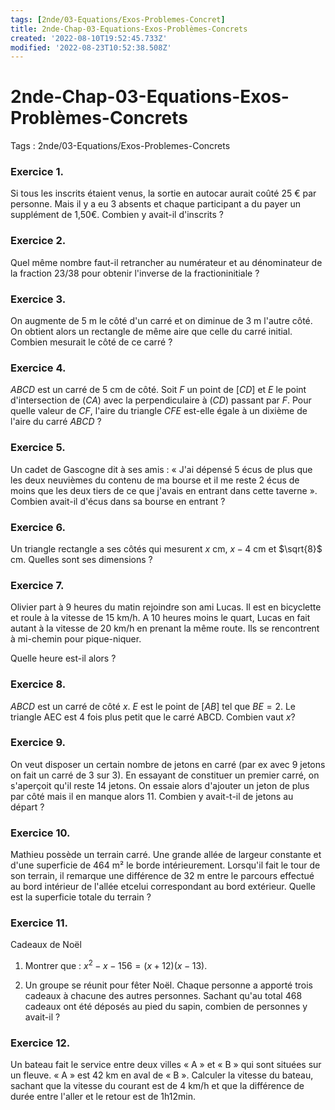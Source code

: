 ```yaml
---
tags: [2nde/03-Equations/Exos-Problemes-Concret]
title: 2nde-Chap-03-Equations-Exos-Problèmes-Concrets
created: '2022-08-10T19:52:45.733Z'
modified: '2022-08-23T10:52:38.508Z'
---
```


# 2nde-Chap-03-Equations-Exos-Problèmes-Concrets

Tags : 2nde/03-Equations/Exos-Problemes-Concrets

### Exercice 1.  
Si tous les inscrits étaient venus, la sortie en autocar aurait
coûté 25 € par personne. Mais il y a eu 3 absents et chaque participant a du payer un supplément de 1,50€. Combien y avait-il
d'inscrits ?


### Exercice 2.  
Quel même nombre faut-il retrancher au numérateur et au dénominateur de la fraction 23/38 pour obtenir l'inverse de la fractioninitiale ?

### Exercice 3.  
On augmente de 5 m le côté d'un carré et on diminue de 3 m l'autre côté. On obtient alors un rectangle de même aire que celle du carré initial. Combien mesurait le côté de ce carré ?

### Exercice 4.  
$ABCD$ est un carré de $5$ cm de côté. Soit $F$ un point de $[CD]$ et $E$ le  point d'intersection de $(CA)$ avec la perpendiculaire à $(CD)$ passant  par $F$.
Pour quelle valeur de $CF$, l'aire du triangle $CFE$ est-elle égale à un  dixième de l'aire du carré $ABCD$ ?

### Exercice 5.  
Un cadet de Gascogne dit à ses amis : « J'ai dépensé $5$ écus de plus que les deux neuvièmes du contenu de ma bourse et il me reste $2$ écus de moins que les deux tiers de ce que j'avais en entrant dans cette taverne ». Combien avait-il d'écus dans sa bourse en entrant ?

### Exercice 6.  
Un triangle rectangle a ses côtés qui mesurent $x$ cm, $x - 4$ cm    et $\sqrt{8}$ cm.
 Quelles sont ses dimensions ?

### Exercice 7.  
Olivier part à $9$ heures du matin rejoindre son ami Lucas. Il est en  bicyclette et roule à la vitesse de 15 km/h. A 10 heures moins le quart, Lucas en fait autant à la vitesse de 20 km/h en prenant la même route. Ils se rencontrent à mi-chemin pour pique-niquer. 

Quelle heure est-il alors ?

### Exercice 8.  
$ABCD$ est un carré de côté $x$. $E$ est le point de $[AB]$ tel que $BE = 2$. Le triangle AEC est 4 fois plus petit que le carré ABCD.
Combien vaut $x$?

### Exercice 9.  
On veut disposer un certain nombre de jetons en carré (par ex avec 9 jetons on fait un carré de 3 sur 3). En essayant de constituer un premier carré, on s'aperçoit qu'il reste 14 jetons. On essaie alors d'ajouter un jeton de plus par côté mais il en manque alors 11.
Combien y avait-t-il de jetons au départ ?

### Exercice 10.  
Mathieu possède un terrain carré. Une grande allée de largeur
constante et d'une superficie de 464 m² le borde intérieurement.
Lorsqu'il fait le tour de son terrain, il remarque une différence de 32 m entre le parcours effectué au bord intérieur de l'allée etcelui correspondant au bord extérieur.
Quelle est la superficie totale du terrain ?

### Exercice 11. 
Cadeaux de Noël

1.  Montrer que : $x^{2} - x - 156 = (x + 12)(x - 13)$.

2.  Un groupe se réunit pour fêter Noël. Chaque personne a apporté trois cadeaux à chacune des autres personnes. Sachant qu'au  total 468 cadeaux ont été déposés au pied du sapin, combien de  personnes y avait-il ?

### Exercice 12. 
Un bateau fait le service entre deux villes « A » et « B » qui sont situées sur un fleuve. « A » est 42 km en aval de « B ». Calculer la vitesse du bateau, sachant que la vitesse du courant est de 4 km/h et que la différence de durée entre l'aller et le retour est de 1h12min.
